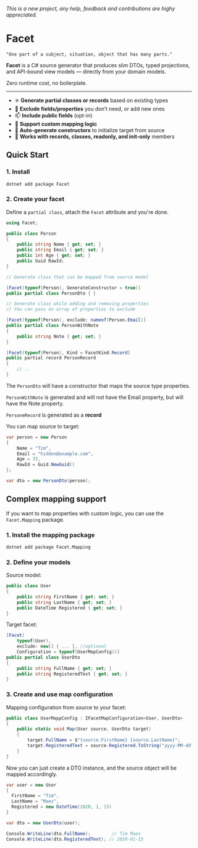 _This is a new project, any help, feedback and contributions are highy appreciated._

# Facet

```
"One part of a subject, situation, object that has many parts."
```

**Facet** is a C# source generator that produces slim DTOs, typed projections, and API-bound view models — directly from your domain models.

Zero runtime cost, no boilerplate.

---

- :eight_spoked_asterisk: **Generate partial classes or records** based on existing types
- :wrench: **Exclude fields/properties** you don’t need, or add new ones
- :mailbox: **Include public fields** (opt-in)
- :hammer: **Support custom mapping logic**
- :link: **Auto-generate constructors** to initialize target from source
- :nut_and_bolt: **Works with records, classes, readonly, and init-only** members

## Quick Start

### 1. Install

```bash
dotnet add package Facet
```

### 2. Create your facet

Define a `partial class`, attach the `Facet` attribute and you're done.
```csharp
using Facet;

public class Person
{
    public string Name { get; set; }
    public string Email { get; set; }
    public int Age { get; set; }
    public Guid RawId;
}

// Generate class that can be mapped from source model

[Facet(typeof(Person), GenerateConstructor = true)]
public partial class PersonDto { }

// Generate class while adding and removing properties
// You can pass an array of properties to exclude

[Facet(typeof(Person), exclude: nameof(Person.Email)]
public partial class PersonWithNote 
{
    public string Note { get; set; }
}

[Facet(typeof(Person), Kind = FacetKind.Record]
public partial record PersonRecord
{
    // ..
}
```

The `PersonDto` will have a constructor that maps the source type properties.

`PersonWithNote` is generated and will not have the Email property, but will have the Note property.

`PersoneRecord` is generated as a **record** 

You can map source to target:

```csharp
var person = new Person
{
    Name = "Tim",
    Email = "hidden@example.com",
    Age = 33,
    RawId = Guid.NewGuid()
};

var dto = new PersonDto(person);
```

## Complex mapping support

If you want to map properties with custom logic, you can use the `Facet.Mapping` package.

### 1. Install the mapping package

```bash
dotnet add package Facet.Mapping
````

### 2. Define your models

Source model:
```csharp
public class User
{
    public string FirstName { get; set; }
    public string LastName { get; set; }
    public DateTime Registered { get; set; }
}
```
Target facet:
```csharp
[Facet(
    typeof(User),
    exclude: new[] { ... }, //optional
    Configuration = typeof(UserMapConfig))]
public partial class UserDto
{
    public string FullName { get; set; }
    public string RegisteredText { get; set; }
}
```
### 3. Create and use map configuration

Mapping configuration from source to your facet:
```csharp
public class UserMappConfig : IFacetMapConfiguration<User, UserDto>
{
    public static void Map(User source, UserDto target)
    {
        target.FullName = $"{source.FirstName} {source.LastName}";
        target.RegisteredText = source.Registered.ToString("yyyy-MM-dd");
    }
}
```
Now you can just create a DTO instance, and the source object will be mapped accordingly.
```csharp
var user = new User
{
  FirstName = "Tim",
  LastName = "Maes",
  Registered = new DateTime(2020, 1, 15)
}

var dto = new UserDto(user);

Console.WriteLine(dto.FullName);        // Tim Maes
Console.WriteLine(dto.RegisteredText); // 2020-01-15

```
